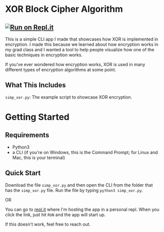 # XOR Block Cipher Algorithm
## [![Run on Repl.it](https://repl.it/badge/github/crc8109/XOR-Encryption)](https://repl.it/github/crc8109/XOR-Encryption)
This is a simple CLI app I made that showcases how XOR is implemented in encryption. I made this because we learned about how encryption works in my grad class and I wanted a tool to help people visualize how one of the basic techniques in encryption works.

If you've ever wondered how encryption works, XOR is used in many different types of encryption algorithms at some point.

## What This Includes
`simp_xor.py`: The example script to showcase XOR encryption.

# Getting Started

## Requirements
* Python3
* a CLI (if you're on Windows, this is the Command Prompt; for Linux and Mac, this is your terminal)

## Quick Start
Download the file `simp_xor.py` and then open the CLI from the folder that has the `simp_xor.py` file. Run the file by typing `python3 simp_xor.py`.

OR

You can go to [repl.it](https://repl.it/@crc8109/XOR-Encryption#.replit) where I'm hosting the app in a personal repl. When you click the link, just hit `RUN` and the app will start up.

If this doesn't work, feel free to reach out.
